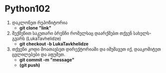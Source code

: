# Python102

1. დაკლონეთ რეპოზიტორია 
    - **git clone "link"**
3. შექმენით საკუთარი ბრენჩი რომელსაც დაარქმებთ თქვენ სახელს-გვარს (LukaTavhelidze) 
    - **git checkout -b LukaTavkhelidze**
4. თქვენი კოდი მოათავსეთ დირექტორიაში და იმუშავეთ იქ, დააკომიტეთ ცვლილებები და აფუშეთ. 
    - **git commit -m "message"** 
    - **(git push)**
